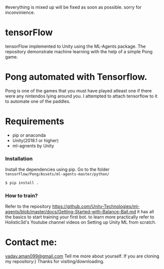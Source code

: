#everything is mixed up will be fixed as soon as possible. sorry for inconvinience.
# tensorFlow
tensorFlow implemented to Unity using the ML-Agents package. The repository demonstrate machine learning with the help of a simple Pong game. 
# Pong automated with Tensorflow.

Pong is one of the games that you must have played atleast one if there were any nintendos lying around you. I attempted to attach tensorflow to it to automate one of the paddles.


# Requirements

  - pip or anaconda
  - Unity(2018.1 or higher)
  - ml-agnents by Unity
### Installation

Install the dependencies using pip. Go to the folder
`tensorFlow/Pong/Assets/ml-agents-master/python/`


```sh
$ pip install .
```

### How to train?

Refer to the repository https://github.com/Unity-Technologies/ml-agents/blob/master/docs/Getting-Started-with-Balance-Ball.md
it has all the basics to start training your first bot.
to learn more practically refer to Holistic3d's Youtube channel videos on Setting up Unity ML from scratch.

# Contact me: 
yadav.aman099@gmail.com
Tell me more about yourself. If you are cloning my repository:)
Thanks for visiting/downloading. 
